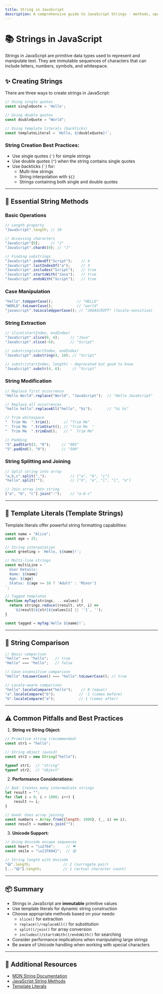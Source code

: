```yaml
---
title: String in JavaScript
description: A comprehensive guide to JavaScript Strings - methods, operations, and best practices
---
```


# 📚 Strings in JavaScript

Strings in JavaScript are primitive data types used to represent and manipulate text. They are immutable sequences of characters that can include letters, numbers, symbols, and whitespace.

## ✨ Creating Strings

There are three ways to create strings in JavaScript:

```js
// Using single quotes
const singleQuote = 'Hello';

// Using double quotes
const doubleQuote = "World";

// Using template literals (backticks)
const templateLiteral = `Hello, ${doubleQuote}!`;
```

### String Creation Best Practices:

- Use single quotes (`'`) for simple strings
- Use double quotes (`"`) when the string contains single quotes
- Use backticks (`` ` ``) for:
  - Multi-line strings
  - String interpolation with `${}`
  - Strings containing both single and double quotes

---

## 🔧 Essential String Methods

### Basic Operations

```js
// Length property
"JavaScript".length; // 10

// Accessing characters
"JavaScript"[0];     // "J"
"JavaScript".charAt(0); // "J"

// Finding substrings
"JavaScript".indexOf("Script");    // 4
"JavaScript".lastIndexOf("a");     // 3
"JavaScript".includes("Script");   // true
"JavaScript".startsWith("Java");   // true
"JavaScript".endsWith("Script");   // true
```

### Case Manipulation

```js
"hello".toUpperCase();           // "HELLO"
"WORLD".toLowerCase();           // "world"
"javascript".toLocaleUpperCase(); // "JAVASCRIPT" (locale-sensitive)
```

### String Extraction

```js
// slice(startIndex, endIndex)
"JavaScript".slice(0, 4);     // "Java"
"JavaScript".slice(-6);       // "Script"

// substring(startIndex, endIndex)
"JavaScript".substring(4, 10); // "Script"

// substr(startIndex, length) - deprecated but good to know
"JavaScript".substr(4, 6);     // "Script"
```

### String Modification

```js
// Replace first occurrence
"Hello World".replace("World", "JavaScript");  // "Hello JavaScript"

// Replace all occurrences
"hello hello".replaceAll("hello", "hi");       // "hi hi"

// Trim whitespace
"  Trim Me  ".trim();      // "Trim Me"
"  Trim Me  ".trimStart(); // "Trim Me  "
"  Trim Me  ".trimEnd();   // "  Trim Me"

// Padding
"5".padStart(3, "0");     // "005"
"5".padEnd(3, "0");       // "500"
```

### String Splitting and Joining

```js
// Split string into array
"a,b,c".split(",");           // ["a", "b", "c"]
"hello".split("");            // ["h", "e", "l", "l", "o"]

// Join array into string
["a", "b", "c"].join("-");    // "a-b-c"
```

---

## 💫 Template Literals (Template Strings)

Template literals offer powerful string formatting capabilities:

```js
const name = "Alice";
const age = 25;

// String interpolation
const greeting = `Hello, ${name}!`;

// Multi-line strings
const multiLine = `
  User Details:
  Name: ${name}
  Age: ${age}
  Status: ${age >= 18 ? 'Adult' : 'Minor'}
`;

// Tagged templates
function myTag(strings, ...values) {
  return strings.reduce((result, str, i) => 
    `${result}${str}${values[i] || ''}`, '');
}

const tagged = myTag`Hello ${name}!`;
```

---

## 🎯 String Comparison

```js
// Basic comparison
"hello" === "hello";   // true
"Hello" === "hello";   // false

// Case-insensitive comparison
"Hello".toLowerCase() === "hello".toLowerCase(); // true

// Locale-aware comparison
"hello".localeCompare("hello");    // 0 (equal)
"a".localeCompare("b");           // -1 (comes before)
"b".localeCompare("a");           // 1 (comes after)
```

---

## ⚠️ Common Pitfalls and Best Practices

1. **String vs String Object:**
```js
// Primitive string (recommended)
const str1 = "hello";

// String object (avoid)
const str2 = new String("hello");

typeof str1;  // "string"
typeof str2;  // "object"
```

2. **Performance Considerations:**
```js
// Bad: Creates many intermediate strings
let result = "";
for (let i = 0; i < 1000; i++) {
    result += i;
}

// Good: Uses array joining
const numbers = Array.from({length: 1000}, (_, i) => i);
const result = numbers.join("");
```

3. **Unicode Support:**
```js
// Using Unicode escape sequences
const heart = "\u2764";     // ❤
const smile = "\u{1F604}";  // 😄

// String length with Unicode
"😄".length;               // 2 (surrogate pair)
[..."😄"].length;          // 1 (actual character count)
```

---

## 📦 Summary

- Strings in JavaScript are **immutable** primitive values
- Use template literals for dynamic string construction
- Choose appropriate methods based on your needs:
  - `slice()` for extraction
  - `replace()/replaceAll()` for substitution
  - `split()/join()` for array conversion
  - `includes()/startsWith()/endsWith()` for searching
- Consider performance implications when manipulating large strings
- Be aware of Unicode handling when working with special characters

---

## 🔗 Additional Resources

- [MDN String Documentation](https://developer.mozilla.org/en-US/docs/Web/JavaScript/Reference/Global_Objects/String)
- [JavaScript String Methods](https://developer.mozilla.org/en-US/docs/Web/JavaScript/Reference/Global_Objects/String#instance_methods)
- [Template Literals](https://developer.mozilla.org/en-US/docs/Web/JavaScript/Reference/Template_literals)

